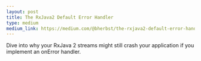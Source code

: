 ```yaml
---
layout: post
title: The RxJava2 Default Error Handler
type: medium
medium_link: https://medium.com/@bherbst/the-rxjava2-default-error-handler-e50e0cab6f9f
---
```


Dive into why your RxJava 2 streams might still crash your application if you implement an onError handler.
